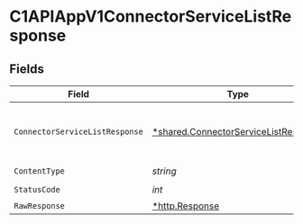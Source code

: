 # C1APIAppV1ConnectorServiceListResponse


## Fields

| Field                                                                                                   | Type                                                                                                    | Required                                                                                                | Description                                                                                             |
| ------------------------------------------------------------------------------------------------------- | ------------------------------------------------------------------------------------------------------- | ------------------------------------------------------------------------------------------------------- | ------------------------------------------------------------------------------------------------------- |
| `ConnectorServiceListResponse`                                                                          | [*shared.ConnectorServiceListResponse](../../models/shared/connectorservicelistresponse.md)             | :heavy_minus_sign:                                                                                      |  The ConnectorServiceListResponse message contains a list of results and a nextPageToken if applicable<br/> |
| `ContentType`                                                                                           | *string*                                                                                                | :heavy_check_mark:                                                                                      | N/A                                                                                                     |
| `StatusCode`                                                                                            | *int*                                                                                                   | :heavy_check_mark:                                                                                      | N/A                                                                                                     |
| `RawResponse`                                                                                           | [*http.Response](https://pkg.go.dev/net/http#Response)                                                  | :heavy_minus_sign:                                                                                      | N/A                                                                                                     |